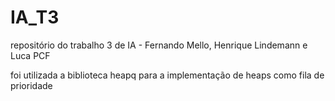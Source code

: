 # IA_T3
repositório do trabalho 3 de IA - Fernando Mello, Henrique Lindemann e Luca PCF

foi utilizada a biblioteca heapq para a implementação de heaps como fila de prioridade
